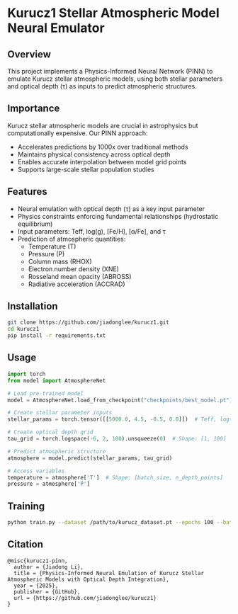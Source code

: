 # Kurucz1 Stellar Atmospheric Model Neural Emulator

## Overview

This project implements a Physics-Informed Neural Network (PINN) to emulate Kurucz stellar atmospheric models, using both stellar parameters and optical depth (τ) as inputs to predict atmospheric structures.

## Importance

Kurucz stellar atmospheric models are crucial in astrophysics but computationally expensive. Our PINN approach:
- Accelerates predictions by 1000x over traditional methods
- Maintains physical consistency across optical depth
- Enables accurate interpolation between model grid points
- Supports large-scale stellar population studies

## Features

- Neural emulation with optical depth (τ) as a key input parameter
- Physics constraints enforcing fundamental relationships (hydrostatic equilibrium)
- Input parameters: Teff, log(g), [Fe/H], [α/Fe], and τ
- Prediction of atmospheric quantities:
  - Temperature (T)
  - Pressure (P)
  - Column mass (RHOX)
  - Electron number density (XNE)
  - Rosseland mean opacity (ABROSS)
  - Radiative acceleration (ACCRAD)

## Installation

```bash
git clone https://github.com/jiadonglee/kurucz1.git
cd kurucz1
pip install -r requirements.txt
```

## Usage

```python
import torch
from model import AtmosphereNet

# Load pre-trained model
model = AtmosphereNet.load_from_checkpoint("checkpoints/best_model.pt")

# Create stellar parameter inputs
stellar_params = torch.tensor([[5000.0, 4.5, -0.5, 0.0]])  # Teff, log(g), [Fe/H], [α/Fe]

# Create optical depth grid
tau_grid = torch.logspace(-6, 2, 100).unsqueeze(0)  # Shape: [1, 100]

# Predict atmospheric structure
atmosphere = model.predict(stellar_params, tau_grid)

# Access variables
temperature = atmosphere['T']  # Shape: [batch_size, n_depth_points]
pressure = atmosphere['P']
```

## Training

```bash
python train.py --dataset /path/to/kurucz_dataset.pt --epochs 100 --batch_size 32 --gpu
```

## Citation

```
@misc{kurucz1-pinn,
  author = {Jiadong Li},
  title = {Physics-Informed Neural Emulation of Kurucz Stellar Atmospheric Models with Optical Depth Integration},
  year = {2025},
  publisher = {GitHub},
  url = {https://github.com/jiadonglee/kurucz1}
}
```
